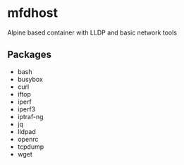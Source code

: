 # mfdhost
Alpine based container with LLDP and basic network tools

## Packages
- bash
- busybox
- curl
- iftop
- iperf
- iperf3
- iptraf-ng
- jq
- lldpad
- openrc
- tcpdump
- wget
